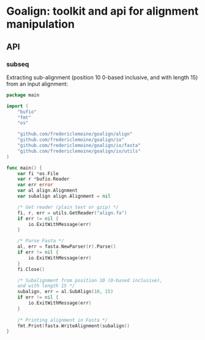 # Goalign: toolkit and api for alignment manipulation

## API

### subseq

Extracting sub-alignment (position 10 0-based inclusive, and with length 15) from an input alignment:

```go
package main

import (
	"bufio"
	"fmt"
	"os"

	"github.com/fredericlemoine/goalign/align"
	"github.com/fredericlemoine/goalign/io"
	"github.com/fredericlemoine/goalign/io/fasta"
	"github.com/fredericlemoine/goalign/io/utils"
)

func main() {
	var fi *os.File
	var r *bufio.Reader
	var err error
	var al align.Alignment
	var subalign align.Alignment = nil

	/* Get reader (plain text or gzip) */
	fi, r, err = utils.GetReader("align.fa")
	if err != nil {
		io.ExitWithMessage(err)
	}

	/* Parse Fasta */
	al, err = fasta.NewParser(r).Parse()
	if err != nil {
		io.ExitWithMessage(err)
	}
	fi.Close()

	/* Subalignment from position 10 (0-based inclusive),
	and with length 15 */
	subalign, err = al.SubAlign(10, 15)
	if err != nil {
		io.ExitWithMessage(err)
	}
	
	/* Printing alignment in Fasta */
	fmt.Print(fasta.WriteAlignment(subalign))
}
```
